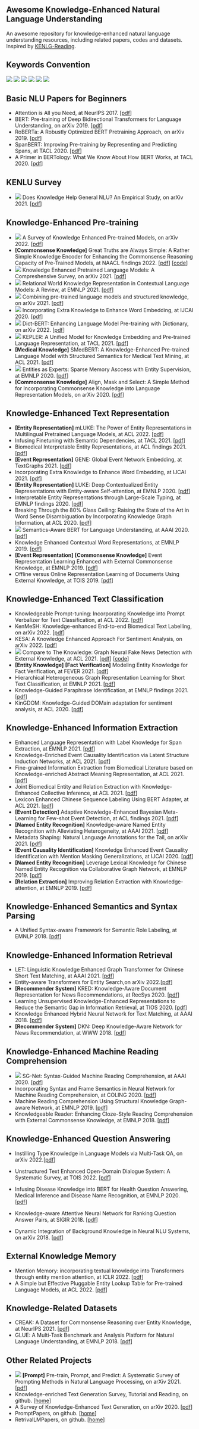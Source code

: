 ## Awesome Knowledge-Enhanced Natural Language Understanding

An awesome repository for knowledge-enhanced natural language understanding resources, including related papers, codes and datasets. Inspired by [KENLG-Reading](https://github.com/wyu97/KENLG-Reading).

## Keywords Convention

![](https://img.shields.io/badge/Survey-blue) ![](https://img.shields.io/badge/Representation-orange) ![](https://img.shields.io/badge/Task-red)  ![](https://img.shields.io/badge/Knowledge-World-yellow)  ![](https://img.shields.io/badge/Knowledge-Linguistic-brightgreen)  ![](https://img.shields.io/badge/Knowledge-Commonsense-purple) 

## Basic NLU Papers for Beginners

+ Attention is All you Need, at NeurIPS 2017. \[[pdf](https://proceedings.neurips.cc/paper/2017/file/3f5ee243547dee91fbd053c1c4a845aa-Paper.pdf)\]
+ BERT: Pre-training of Deep Bidirectional Transformers for Language Understanding, on arXiv 2019. \[[pdf](https://arxiv.org/pdf/1810.04805.pdf)\]
+ RoBERTa: A Robustly Optimized BERT Pretraining Approach, on arXiv 2019. \[[pdf](https://arxiv.org/abs/1907.11692)\]
+ SpanBERT: Improving Pre-training by Representing and Predicting Spans, at TACL 2020. \[[pdf](https://watermark.silverchair.com/tacl_a_00300.pdf?token=AQECAHi208BE49Ooan9kkhW_Ercy7Dm3ZL_9Cf3qfKAc485ysgAAAswwggLIBgkqhkiG9w0BBwagggK5MIICtQIBADCCAq4GCSqGSIb3DQEHATAeBglghkgBZQMEAS4wEQQMJSdEoxhDp2Vfkr4iAgEQgIICf3hP52SfBNJNCTxJA-VRo3ExIlGOLIddPfSj3IcpRWHHerFFqRl-orIB1rTw9CnQtr7OTZ-9JtUg0ut9qyj68gIut_7Atb8SU-rjzLGkeh2j0qpvYNzXOyJIdY-6d6E0zwWt1JPyV2G3fUIUfEtPRj0jl5ZfvyqdIq-nQG2eQM8L6A5y3mVsZx3LqNvNJSupvajaR9FmpyjWtgByta-dCnOahgnmuMGxFiPWqeYNrtawb18DycLI1bXwUHIMEvjrFUT1A_ouu7yvYovl8HQspQV-S2-Gl_RDwQ_wSSXgZznNiAaEva3C9Ajl7ZLJH3HXNUw3HQJSoBcntQmhWrylC-HIJ3BxSg5SfC9V4fhMY7ZzGkNKVOB0N6mziE-iBl57K8kezvcgPyACF9SDNNbgp3TO3CCN75etIdEMXSVpV17Ehut_HdK77lAfUcxspKE3KnRWsOfdh477xYdw-I5RVoSEtNtimj_YVw7KHGbEgBzZyMamqxhnqseElBoPOPpj67BX4NeN6kKteH1c4fzD00rDr834KYi5hi_5bXwxKCkc_nDBPdQp-3YolCGz5Z2WkEFj187JlkaftqJNf_NVhxYf1WTANc-7k5wMMXJlC-KNR60mieHWoCHQZIlwBuPQq-oI055JcGI4yI91objvBvCH8BOSYdACbnlGR_wsZxxfCFaNcYqaMqVY1t5OZFxqY2Q5ACRwzYu19GjFE-jPfXhGW84PF-NqsVpKJbJxywKfseHEpi8m86rP-eObzAlBiplhD9s9zkjy0pbM0P-ab5A2dOruqN1A_XDMOoKqEiKJIb_gbmaNHfk61HvzU4ZY3H8wDwsWQIRJRkaoJEBbLw)\]
+ A Primer in BERTology: What We Know About How BERT Works, at TACL 2020. \[[pdf](https://watermark.silverchair.com/tacl_a_00349.pdf?token=AQECAHi208BE49Ooan9kkhW_Ercy7Dm3ZL_9Cf3qfKAc485ysgAAAsowggLGBgkqhkiG9w0BBwagggK3MIICswIBADCCAqwGCSqGSIb3DQEHATAeBglghkgBZQMEAS4wEQQMwVFlFOPJnEtispYgAgEQgIICfW5LKhjUj8l71T16m9fhF8VSzMacFOPRdm00k2KBdpYkVpGAI8pGELEpSMatA_WHwzSiw3iwBSmcLaxqnHyxgsKMOiMu4VoakEUQJddgaLx_5l62e4BaksUPSaofHqo9RFMTq9pQJg3lPxiQhtn0xnyflTyR90kgq0gx4NlRWHxzYDHMvyGrsRlNGrmHDjcNTJcrN-vD9ER8Kw1dK9_BL9SLk4zb10cbfLLEAS4O5wQI6pSGml5WkRsbzHlej2GImj0wcoyPS9eTOHwg1w_yMj6h5Ey_e-18dN-g2CCwlNAtTefg9Cv-9O_CcQr9gBC7hn9scbUIcs2uemXtAslTiI2FiVDdcbqQ_cG44H5E3jRVVbGtMLkaqnqnt2D4APD98nWU0W9xUYzQsQ7rDKX_Ee5ShirJvSAFr_ZKFWxwI02twvFw8aWfGv89I5kkzmK6T2_QSQsNhSksZWCGvqDBIwz_MxiG-htsvIyP9rWlj2j4djGuv2QBhfzByIyO3D_ARkHG8FvxY-IeBiDhlP2e3i2eint_6-ss8oowDiE0XhllNa_CC-zKiCIeP8CixK2V77SmRBnV-ORYgp5A2Cjkjztmrt8YOdza29bdyiBCuYrg40uXoRmu26RVm3PizqNncMVHApRU6K5Glhhb3LDRlxRF_dOsyWiUxqm2EpbD4smJ-9htWm2RaHHkP_W5_lSmNuoEfLhsLlSImhMzMr0gL8lnZ3XBXJJNbMf2CWULUENAYt1-JHS_BB_-w8QujKxMp87oe9YPik92hueP25Mx82r_moEmdXtzswkqMleHBmic_PVyh8rGaV0Fb94EibAAHaB8s9rXdFQTIjfc1h8)\]

## KENLU Survey
- ![](https://img.shields.io/badge/Knowledge-World-yellow) Does Knowledge Help General NLU? An Empirical Study, on arXiv 2021. [[pdf](https://arxiv.org/pdf/2109.00563.pdf)]

## Knowledge-Enhanced Pre-training
+ ![](https://img.shields.io/badge/Survey-blue) A Survey of Knowledge Enhanced Pre-trained Models, on arXiv 2022. \[[pdf](https://arxiv.org/pdf/2110.00269.pdf)\]
+ **[Commonsense Knowledge]** Great Truths are Always Simple: A Rather Simple Knowledge Encoder for Enhancing the Commonsense Reasoning Capacity of Pre-Trained Models, at NAACL findings 2022. [[pdf](https://arxiv.org/pdf/2205.01841v1.pdf)] [[code](https://github.com/RUCAIBox/SAFE)]
+ ![](https://img.shields.io/badge/Survey-blue) Knowledge Enhanced Pretrained Language Models: A Compreshensive Survey, on arXiv 2021. \[[pdf](https://arxiv.org/pdf/2110.08455.pdf)\]
+ ![](https://img.shields.io/badge/Survey-blue) Relational World Knowledge Representation in Contextual Language Models: A Review, at EMNLP 2021. \[[pdf](https://aclanthology.org/2021.emnlp-main.81.pdf)\]
+ ![](https://img.shields.io/badge/Survey-blue) Combining pre-trained language models and structured knowledge, on arXiv 2021. \[[pdf](https://arxiv.org/pdf/2101.12294.pdf)\]
+ ![](https://img.shields.io/badge/Survey-blue) Incorporating Extra Knowledge to Enhance Word Embedding, at IJCAI 2020. \[[pdf](https://dl.acm.org/doi/pdf/10.5555/3491440.3492126)\]
+ ![](https://img.shields.io/badge/Knowledge-Linguistic-brightgreen) Dict-BERT: Enhancing Language Model Pre-training with Dictionary, on arXiv 2022. \[[pdf](https://arxiv.org/pdf/2110.06490.pdf)\]
+  ![](https://img.shields.io/badge/Knowledge-World-yellow)  KEPLER: A Unified Model for Knowledge Embedding and Pre-trained Language Representation, at TACL 2021. \[[pdf](https://watermark.silverchair.com/tacl_a_00360.pdf?token=AQECAHi208BE49Ooan9kkhW_Ercy7Dm3ZL_9Cf3qfKAc485ysgAAAswwggLIBgkqhkiG9w0BBwagggK5MIICtQIBADCCAq4GCSqGSIb3DQEHATAeBglghkgBZQMEAS4wEQQMtMtrKwKiDSYsdiFFAgEQgIICf2Jm5LEeKelUFGKdPDgBZ7MLEo8AN3Q7AWgXeCQkCvOY1GWvND8D4eMG75qClzNId7IFKfG5mHytXSrTa7s3op86wBOV2BkRiptuM3WWWrMbX9dTed35hhZlYICCs66MnIhOy11_UWbowM-O-lZcxeR58ThAlkTdI3AmFesXh1EDl-vIyx9aMN7rbElb1TUJNxnf7IvqNhF9kKvejIyTmPhwWlSrKCRCTqH_OhoYPsHPcI1CPJCARf_dDF0qOfLWF6JtOoAckju8lZiXgPt1kRAumcZQU5GpS1VGL2CKjSZ8PnEUhdbh4NXfaZ4uHsAGNjqSVgfia_V3S4stdcEeonrLh-PYCCo3bApuzN7NklKA3FJPyQLmNoYqIuffzcuNOisPiWjLBNGisadvXgg9SXAP4bAWEisaHFifxe1pYzVUesyiH3R8yUutwaZBv4CvPkRSwDNlk5yT0LiwPaShuxg42qlsNOVAXdA0EkVAMeZQKsWaxZOEABAOEzebrVl2l862ctxcc3F31ElX8w7R-c4mhVUF8LCz2vScdXezt2are12Jf-yilJoWdfuJgt4HiaTI1M1TpLp9BeQoPr_OSSctzSknFNIO9oVRpuCBcnRbNiCT4g1EZvXZJjcSjsUlsdX85B6KB8-yNapBnk_Bri3ICzDyTN4YRsIAr_jOcuOJZWxridktd7UP2Faur5sgZQPz97AN2Py7XQrt-hH2wLWfD84w5-i5x5a7Qr426P1_3Ldaoj3mnFUOuq6G24mTfE0VzsVq4QomGFScjJQSSnYuySxOKbNGYb-5p_y_qLF71zKNP48Ay_d7IWeT1AR3KvaJRwTg3f9UdZvRSf3C3A)\]
+ **[Medical Knowledge]** SMedBERT: A Knowledge-Enhanced Pre-trained Language Model with Structured Semantics for Medical Text Mining, at ACL 2021. \[[pdf](https://aclanthology.org/2021.acl-long.457.pdf)\] 
+  ![](https://img.shields.io/badge/Knowledge-World-yellow) Entities as Experts: Sparse Memory Asccess with Entity Supervision, at EMNLP 2020. \[[pdf](https://aclanthology.org/2020.emnlp-main.400.pdf)\] 
+ **[Commonsense Knowledge]** Align, Mask and Select: A Simple Method for Incorporating Commonsense Knowledge into Language Representation Models, on arXiv 2020. \[[pdf](https://arxiv.org/pdf/1908.06725.pdf)\]

## Knowledge-Enhanced Text Representation
- **[Entity Representation]** mLUKE: The Power of Entity Representations in Multilingual Pretrained Language Models, at ACL 2022. \[[pdf](https://arxiv.org/pdf/2110.08151.pdf)\]
- Infusing Finetuning with Semantic Dependencies, at TACL 2021. \[[pdf](https://watermark.silverchair.com/tacl_a_00363.pdf?token=AQECAHi208BE49Ooan9kkhW_Ercy7Dm3ZL_9Cf3qfKAc485ysgAAAsowggLGBgkqhkiG9w0BBwagggK3MIICswIBADCCAqwGCSqGSIb3DQEHATAeBglghkgBZQMEAS4wEQQM1ZfV-8kcvj_3eUa2AgEQgIICfV-aC25MhnX6CA1RZETkcpeu_tRPQttd_5mq542f-SzNa2yFe4ElTYpv-trg96F86ib8tri4EeWeNm6e4P85Kzf69gD_Oj2qtFD438MuEa_Nk_NfgkM-AxO0O296Ro0Yhyr01z9oAG2nf7SaNq2298MEDjIkUcLb32V07IccUCcHRI0lXY4QmDyYWz4LazkXOVa3zZ4bLCxR7Fky-CiDI6jDTFWFf8bEBg9Ik_srp1CzjcQfkymXXevwdWGXAqxUvF8LBJFCm0ejDEePueN8lHoF4AYPd9JvEqr2WUGnAm1aDxsPfYKB-6s3s4Q_AVLqH4GzQEN0XJo9uPdeQn393_zG1zcJW05eXl51HqhxxplvR_fwmm8Rblajgpu-NwuqIy_Nm1rerobdwV7MbqsnTXQSIPymD82dfu_v0X9fJ2sZ6OkTSbijoiRtfnCgG0aHVGC2XOGAaK45U1XfUuvjqjMjWIgGXifRCWjRBLIoqlBOOd7km4BKaoLAKHj9sBr5-1XxTPzmZXN4VMvq52pxNWqQ33s1fPciQuTatioRC3g6uPOgWG-Hr9_mp8SvBvCQeY_idNMeY5kbgZmxrIrpO675LWMPSAwOMxDP5GT4LcWRDaUi7vDUwpqLQwYwYuzbpoaqXgCXtD5RvRWSBSHK8hpso1j8dY-nWsdjDfrM90WC7c8EKcPAylELBqzvOgk2dtssp2wkoXTozFsEjkTg0treXXt5jhogJ0CNe6NKuRo9E72dbou9H281W-WVDFmZTU5VCAKUcLdfY7elkaSyY5QlBM4StOEWAIdYPLQcu6Y6Z0x2S_odw9KmDQS1mogkMKr3JAXLtMwQionihYk)\]
- Biomedical Interpretable Entity Representations, at ACL findings 2021. \[[pdf](https://aclanthology.org/2021.findings-acl.311.pdf)\]
- **[Event Representation]** GENE: Global Event Network Embedding, at TextGraphs 2021. \[[pdf](https://aclanthology.org/2021.textgraphs-1.5.pdf)\]
- Incorporating Extra Knowledge to Enhance Word Embedding, at IJCAI 2021. \[[pdf](https://www.ijcai.org/proceedings/2020/0686.pdf)\]
- **[Entity Representation]** LUKE: Deep Contextualized Entity Representations with Entity-aware Self-attention, at EMNLP 2020. \[[pdf](https://aclanthology.org/2020.emnlp-main.523.pdf)\]
- Interpretable Entity Representations through Large-Scale Typing, at EMNLP findings 2020. \[[pdf](https://aclanthology.org/2020.findings-emnlp.54.pdf)\]
- Breaking Through the 80% Glass Ceiling: Raising the State of the Art in Word Sense Disambiguation by Incorporating Knowledge Graph Information, at ACL 2020. [[pdf](https://aclanthology.org/2020.acl-main.255.pdf)]
- ![](https://img.shields.io/badge/Knowledge-Linguistic-brightgreen) Semantics-Aware BERT for Language Understanding, at AAAI 2020. \[[pdf](https://arxiv.org/abs/1909.02209)\]
- Knowledge Enhanced Contextual Word Representations, at EMNLP 2019. \[[pdf](https://aclanthology.org/D19-1005.pdf)\]
- **[Event Representation]** **[Commonsense Knowledge]** Event Representation Learning Enhanced with External Commonsense Knowledge, at EMNLP 2019. \[[pdf](https://aclanthology.org/D19-1495.pdf)\]
- Offline versus Online Representation Learning of Documents Using External Knowledge, at TOIS 2019. \[[pdf](https://dl.acm.org/doi/abs/10.1145/3349527?casa_token=FQdaxs1gjN8AAAAA:YqIzQLc4hL-4mQZfevD6FV_FCF2JH2sCpKns49WpuqTRwPBHO_oqfhhESj5Kgb9LHGXjIu59yIalkg)\]

## Knowledge-Enhanced Text Classification

+ Knowledgeable Prompt-tuning: Incorporating Knowledge into Prompt Verbalizer for Text Classification, at ACL 2022. [[pdf](https://arxiv.org/pdf/2108.02035.pdf)]
+ KenMeSH: Knowledge-enhanced End-to-end Biomedical Text Labelling, on arXiv 2022. [[pdf](https://arxiv.org/pdf/2203.06835.pdf)]
+ KESA: A Knowledge Enhanced Approach For Sentiment Analysis, on arXiv 2022. \[[pdf](https://arxiv.org/pdf/2202.12093.pdf)\]
+ ![](https://img.shields.io/badge/Knowledge-World-yellow) Compare to The Knowledge: Graph Neural Fake News Detection with External Knowledge, at ACL 2021. [[pdf](https://aclanthology.org/2021.acl-long.62.pdf)] [[code](https://github.com/BUPT-GAMMA/CompareNet_FakeNewsDetection)]
+ **[Entity Knowledge]**  **[Fact Verification]** Modeling Entity Knowledge for Fact Verification, at FEVER 2021. [[pdf](https://aclanthology.org/2021.fever-1.6.pdf)]
+ Hierarchical Heterogeneous Graph Representation Learning for Short Text Classification, at EMNLP 2021. [[pdf](https://aclanthology.org/2021.emnlp-main.247.pdf)]
+ Knowledge-Guided Paraphrase Identification, at EMNLP findings 2021. [[pdf](https://aclanthology.org/2021.findings-emnlp.72.pdf)]
+ KinGDOM: Knowledge-Guided DOMain adaptation for sentiment analysis, at ACL 2020. [[pdf](https://aclanthology.org/2020.acl-main.292.pdf)]

## Knowledge-Enhanced Information Extraction
- Enhanced Language Representation with Label Knowledge for Span Extraction, at EMNLP 2021. [[pdf](https://aclanthology.org/2021.emnlp-main.379.pdf)] 
- Knowledge-Enriched Event Causality Identification via Latent Structure Induction Networks, at ACL 2021. [[pdf](https://aclanthology.org/2021.acl-long.376.pdf)]
- Fine-grained Information Extraction from Biomedical Literature based on Knowledge-enriched Abstract Meaning Representation, at ACL 2021. [[pdf](https://aclanthology.org/2021.acl-long.489.pdf)]
- Joint Biomedical Entity and Relation Extraction with Knowledge-Enhanced Collective Inference, at ACL 2021. [[pdf](https://aclanthology.org/2021.acl-long.488.pdf)]
- Lexicon Enhanced Chinese Sequence Labeling Using BERT Adapter, at ACL 2021. [[pdf](https://aclanthology.org/2021.acl-long.454v2.pdf)]
- **[Event Detection]** Adaptive Knowledge-Enhanced Bayesian Meta-Learning for Few-shot Event Detection, at ACL findings 2021. [[pdf](https://aclanthology.org/2021.findings-acl.214.pdf)]
- **[Named Entity Recognition]** Knowledge-aware Named Entity Recognition with Alleviating Heterogeneity, at AAAI 2021. [[pdf](https://www.aaai.org/AAAI21Papers/AAAI-9155.NieB.pdf)]
- Metadata Shaping: Natural Language Annotations for the Tail, on arXiv 2021. [[pdf](https://arxiv.org/pdf/2110.08430.pdf)]
- **[Event Causality Identification]** Knowledge Enhanced Event Causality Identification with Mention Masking Generalizations, at IJCAI 2020. [[pdf](https://www.ijcai.org/proceedings/2020/0499.pdf)] 
- **[Named Entity Recognition]** Leverage Lexical Knowledge for Chinese Named Entity Recognition via Collaborative Graph Network, at EMNLP 2019. [[pdf](https://aclanthology.org/D19-1396.pdf)] 
- **[Relation Extraction]** Improving Relation Extraction with Knowledge-attention, at EMNLP 2019. [[pdf](https://aclanthology.org/D19-1022.pdf)] 

## Knowledge-Enhanced Semantics and Syntax Parsing
- A Unified Syntax-aware Framework for Semantic Role Labeling, at EMNLP 2018. [[pdf](https://aclanthology.org/D18-1262.pdf)]


## Knowledge-Enhanced Information Retrieval
- LET: Linguistic Knowledge Enhanced Graph Transformer for Chinese Short Text Matching, at AAAI 2021. [[pdf](https://ojs.aaai.org/index.php/AAAI/article/view/17592)]
-  Entity-aware Transformers for Entity Search,on arXiv 2022.[[pdf](https://arxiv.org/pdf/2205.00820v1.pdf)]
- **[Recommender System]** KRED: Knowledge-Aware Document Representation for News Recommendations, at RecSys 2020. [[pdf](https://arxiv.org/pdf/1910.11494.pdf)]
- Learning Unsupervised Knowledge-Enhanced Representations to Reduce the Semantic Gap in Information Retrieval, at TIOS 2020. [[pdf](https://dl.acm.org/doi/abs/10.1145/3417996)]
- Knowledge Enhanced Hybrid Neural Network for Text Matching, at AAAI 2018. [[pdf](https://openreview.net/forum?id=ryZBFeZ_-H)]
- **[Recommender System]** DKN: Deep Knowledge-Aware Network for News Recommendation, at WWW 2018. [[pdf](https://dl.acm.org/doi/pdf/10.1145/3178876.3186175)]

## Knowledge-Enhanced Machine Reading Comprehension
+  ![](https://img.shields.io/badge/Knowledge-Linguistic-brightgreen) SG-Net: Syntax-Guided Machine Reading Comprehension, at AAAI 2020. [[pdf](https://arxiv.org/pdf/1908.05147.pdf)]
+ Incorporating Syntax and Frame Semantics in Neural Network for Machine Reading Comprehension, at COLING 2020. [[pdf](https://aclanthology.org/2020.coling-main.237/)]
+ Machine Reading Comprehension Using Structural Knowledge Graph-aware Network, at EMNLP 2019. [[pdf](https://aclanthology.org/D19-1602.pdf)]
+ Knowledgeable Reader: Enhancing Cloze-Style Reading Comprehension with External Commonsense Knowledge, at EMNLP 2018. [[pdf](https://aclanthology.org/P18-1076.pdf)]

## Knowledge-Enhanced Question Answering

+ Instilling Type Knowledge in Language Models via Multi-Task QA, on arXiv 2022.[[pdf](https://arxiv.org/pdf/2204.13796v1.pdf)]

+ Unstructured Text Enhanced Open-Domain Dialogue System: A Systematic Survey, at TOIS 2022. [[pdf](https://dl.acm.org/doi/abs/10.1145/3464377?casa_token=y4ngVLYx2WsAAAAA:mu1ibata4LRdqibfIQ0iyecpzA5gEdz7WJYoLOFebukQg7mPvU5GDTaZz9GfL7Ce5PuGgnY9_67sVQ)]
+ Infusing Disease Knowledge into BERT for Health Question Answering, Medical Inference and Disease Name Recognition, at EMNLP 2020. [[pdf](https://aclanthology.org/2020.emnlp-main.372.pdf)]
+ Knowledge-aware Attentive Neural Network for Ranking Question Answer Pairs, at SIGIR 2018. [[pdf](https://dl.acm.org/doi/pdf/10.1145/3209978.3210081)]
+ Dynamic Integration of Background Knowledge in Neural NLU Systems, on arXiv 2018. [[pdf](https://arxiv.org/pdf/2010.04389.pdf)]


## External Knowledge Memory

+ Mention Memory: incorporating textual knowledge into Transformers through entity mention attention, at ICLR 2022. [[pdf](https://openreview.net/pdf?id=OY1A8ejQgEX)]
+ A Simple but Effective Pluggable Entity Lookup Table for Pre-trained Language Models, at ACL 2022. [[pdf](https://arxiv.org/pdf/2202.13392.pdf)]


## Knowledge-Related Datasets

+ CREAK: A Dataset for Commonsense Reasoning over Entity Knowledge, at NeurIPS 2021. \[[pdf](https://openreview.net/pdf?id=mbW_GT3ZN-)\]
+ GLUE: A Multi-Task Benchmark and Analysis Platform for Natural Language Understanding, at EMNLP 2018. \[[pdf](https://aclanthology.org/W18-5446.pdf)\]



## Other Related Projects
- ![](https://img.shields.io/badge/Survey-blue) **[Prompt]** Pre-train, Prompt, and Predict: A Systematic Survey of Prompting Methods in Natural Language Processing, on arXiv 2021. [[pdf](https://arxiv.org/pdf/2107.13586.pdf)]
- Knowledge-enriched Text Generation Survey, Tutorial and Reading, on github. [[home](https://github.com/wyu97/KENLG-Reading)]
- A Survey of Knowledge-Enhanced Text Generation, on arXiv 2020. [[pdf](https://arxiv.org/pdf/2010.04389.pdf)]
- PromptPapers, on github. [[home](https://github.com/thunlp/PromptPapers)]
- RetrivalLMPapers, on github. [[home](https://github.com/Timothyxxx/RetrivalLMPapers)]



